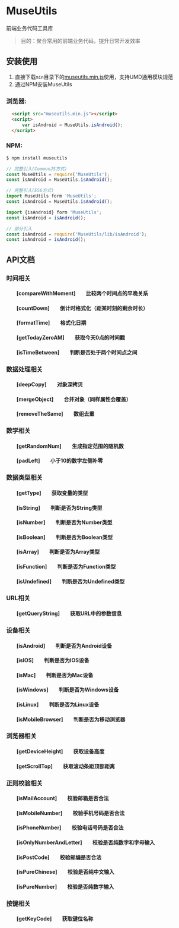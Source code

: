 # MuseUtils
前端业务代码工具库

> 目的：聚合常用的前端业务代码，提升日常开发效率

## 安装使用

1. 直接下载`min`目录下的[museutils.min.js](https://github.com/ryanism37/MuseUtils/blob/master/min/museutils.min.js)使用，支持UMD通用模块规范  
2. 通过NPM安装MuseUtils

### 浏览器:
``` html
  <script src="museutils.min.js"></script>
  <script>
      var isAndroid = MuseUtils.isAndroid();
  </script>
```

### NPM:
``` bash
$ npm install museutils
```

``` javascript
// 完整引入(CommonJS方式)
const MuseUtils = require('MuseUtils');
const isAndroid = MuseUtils.isAndroid();

// 完整引入(ES6方式)
import MuseUtils form 'MuseUtils';
const isAndroid = MuseUtils.isAndroid();

import {isAndroid} form 'MuseUtils';
const isAndroid = isAndroid();

// 部分引入
const isAndroid = require('MuseUtils/lib/isAndroid');
const isAndroid = isAndroid();
```

## API文档

### 时间相关  
#### &emsp;&emsp;[compareWithMoment]&emsp;&emsp;比较两个时间点的早晚关系
#### &emsp;&emsp;[countDown]&emsp;&emsp;倒计时格式化（距某时刻的剩余时长）
#### &emsp;&emsp;[formatTime]&emsp;&emsp;格式化日期
#### &emsp;&emsp;[getTodayZeroAM]&emsp;&emsp;获取今天0点的时间戳
#### &emsp;&emsp;[isTimeBetween]&emsp;&emsp;判断是否处于两个时间点之间

### 数据处理相关  
#### &emsp;&emsp;[deepCopy]&emsp;&emsp;对象深拷贝
#### &emsp;&emsp;[mergeObject]&emsp;&emsp;合并对象（同样属性会覆盖）
#### &emsp;&emsp;[removeTheSame]&emsp;&emsp;数组去重

### 数学相关  
#### &emsp;&emsp;[getRandomNum]&emsp;&emsp;生成指定范围的随机数
#### &emsp;&emsp;[padLeft]&emsp;&emsp;小于10的数字左侧补零

### 数据类型相关  
#### &emsp;&emsp;[getType]&emsp;&emsp;获取变量的类型
#### &emsp;&emsp;[isString]&emsp;&emsp;判断是否为String类型
#### &emsp;&emsp;[isNumber]&emsp;&emsp;判断是否为Number类型
#### &emsp;&emsp;[isBoolean]&emsp;&emsp;判断是否为Boolean类型
#### &emsp;&emsp;[isArray]&emsp;&emsp;判断是否为Array类型
#### &emsp;&emsp;[isFunction]&emsp;&emsp;判断是否为Function类型
#### &emsp;&emsp;[isUndefined]&emsp;&emsp;判断是否为Undefined类型

### URL相关  
#### &emsp;&emsp;[getQueryString]&emsp;&emsp;获取URL中的参数信息

### 设备相关  
#### &emsp;&emsp;[isAndroid]&emsp;&emsp;判断是否为Android设备
#### &emsp;&emsp;[isIOS]&emsp;&emsp;判断是否为IOS设备
#### &emsp;&emsp;[isMac]&emsp;&emsp;判断是否为Mac设备
#### &emsp;&emsp;[isWindows]&emsp;&emsp;判断是否为Windows设备
#### &emsp;&emsp;[isLinux]&emsp;&emsp;判断是否为Linux设备
#### &emsp;&emsp;[isMobileBrowser]&emsp;&emsp;判断是否为移动浏览器

### 浏览器相关  
#### &emsp;&emsp;[getDeviceHeight]&emsp;&emsp;获取设备高度
#### &emsp;&emsp;[getScrollTop]&emsp;&emsp;获取滚动条距顶部距离

### 正则校验相关  
#### &emsp;&emsp;[isMailAccount]&emsp;&emsp;校验邮箱是否合法
#### &emsp;&emsp;[isMobileNumber]&emsp;&emsp;校验手机号码是否合法
#### &emsp;&emsp;[isPhoneNumber]&emsp;&emsp;校验电话号码是否合法
#### &emsp;&emsp;[isOnlyNumberAndLetter]&emsp;&emsp;校验是否纯数字和字母输入
#### &emsp;&emsp;[isPostCode]&emsp;&emsp;校验邮编是否合法
#### &emsp;&emsp;[isPureChinese]&emsp;&emsp;校验是否纯中文输入
#### &emsp;&emsp;[isPureNumber]&emsp;&emsp;校验是否纯数字输入

### 按键相关  
#### &emsp;&emsp;[getKeyCode]&emsp;&emsp;获取键位名称
    
